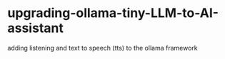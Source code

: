 # upgrading-ollama-tiny-LLM-to-AI-assistant
adding listening and text to speech (tts) to the ollama framework
